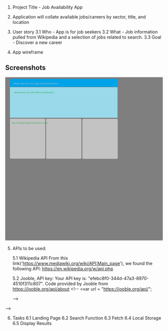 1. Project Title - Job Availability App

2. Application will collate available jobs/careers by sector, title, and location

3. User story
    3.1 Who - App is for job seekers
    3.2 What - Job information pulled from Wikipedia and a selection of jobs related to search.
    3.3 Goal - Discover a new career

4. App wireframe
## Screenshots
![Example screenshot](./images/projectOneWireframe.jpg)

5.  APIs to be used:

    5.1 Wikipedia API 
        From this link('https://www.mediawiki.org/wiki/API:Main_page'), 
        we found the following API:
        https://en.wikipedia.org/w/api.php


    5.2 Jooble, API key: Your API key is: "efebc8f0-344d-47a3-8970-4510f311c807".
        Code provided by Jooble from https://jooble.org/api/about
        <!-- <var url = "https://jooble.org/api/";
    <!-- var key = "<YOUR_API_KEY>";
        var params = "{ keywords: 'it', location: 'Bern'}"
     
        //create xmlHttpRequest object
        var http = new XMLHttpRequest();
        //open connection. true - asynchronous, false - synchronous
        http.open("POST", url + key, true);

        //Send the proper header information
        http.setRequestHeader("Content-type", "application/json");
        
        //Callback when the state changes
        http.onreadystatechange = function() {
        if(http.readyState == 4 && http.status == 200) {
            alert(http.responseText);
        } --> -->
<!-- }
        //Send request to the server
        http.send(params);> --> -->



6. Tasks
    6.1 Landing Page
    6.2 Search Function
    6.3 Fetch
    6.4 Local Storage
    6.5 Display Results

